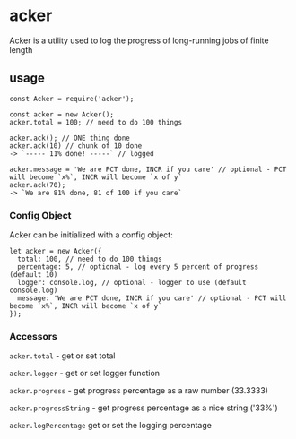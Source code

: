 # acker
Acker is a utility used to log the progress of long-running jobs of finite length

## usage

```
const Acker = require('acker');

const acker = new Acker();
acker.total = 100; // need to do 100 things

acker.ack(); // ONE thing done
acker.ack(10) // chunk of 10 done
-> `----- 11% done! -----` // logged

acker.message = 'We are PCT done, INCR if you care' // optional - PCT will become `x%`, INCR will become `x of y`
acker.ack(70);
-> `We are 81% done, 81 of 100 if you care`
```

### Config Object
Acker can be initialized with a config object:
```
let acker = new Acker({
  total: 100, // need to do 100 things
  percentage: 5, // optional - log every 5 percent of progress (default 10)
  logger: console.log, // optional - logger to use (default console.log)
  message: 'We are PCT done, INCR if you care' // optional - PCT will become `x%`, INCR will become `x of y`
});
```

### Accessors

`acker.total` - get or set total

`acker.logger` - get or set logger function

`acker.progress` - get progress percentage as a raw number (33.3333)

`acker.progressString` - get progress percentage as a nice string ('33%')

`acker.logPercentage` get or set the logging percentage
